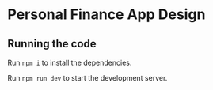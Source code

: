 
  # Personal Finance App Design

  ## Running the code

  Run `npm i` to install the dependencies.

  Run `npm run dev` to start the development server.
  
